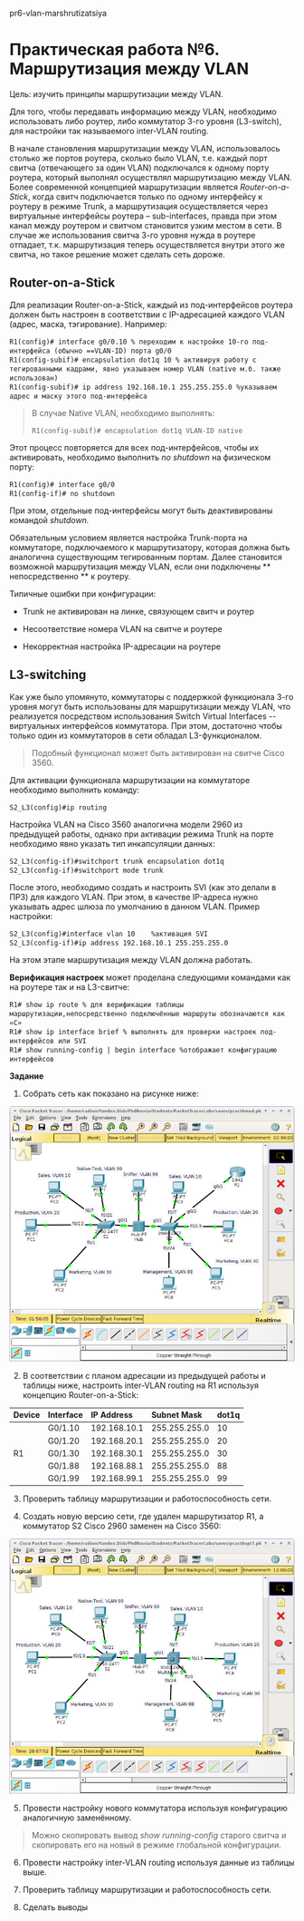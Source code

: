 pr6-vlan-marshrutizatsiya

# Практическая работа №6. Маршрутизация между VLAN

Цель: изучить принципы маршрутизации между VLAN.

Для того, чтобы передавать информацию между VLAN, необходимо использовать либо роутер, либо коммутатор 3-го уровня \(L3-switch\), для настройки так называемого inter-VLAN routing.

В начале становления маршрутизации между VLAN, использовалось столько же портов роутера, сколько было VLAN, т.е. каждый порт свитча \(отвечающего за один VLAN\) подключался к одному порту роутера, который выполнял осуществлял маршрутизацию между VLAN. Более современной концепцией маршрутизации является _Router-on-a-Stick_, когда свитч подключается только по одному интерфейсу к роутеру в режиме Trunk, а маршрутизация осуществляется через виртуальные интерфейсы роутера – sub-interfaces, правда при этом канал между роутером и свитчом становится узким местом в сети. В случае же использования свитча 3-го уровня нужда в роутере отпадает, т.к. маршрутизация теперь осуществляется внутри этого же свитча, но такое решение может сделать сеть дороже.

## Router-on-a-Stick

Для реализации Router-on-a-Stick, каждый из под-интерфейсов роутера должен быть настроен в соответствии с IP-адресацией каждого VLAN \(адрес, маска, тэгирование\). Например:

```
R1(config)# interface g0/0.10 % переходим к настройке 10-го под-интерфейса (обычно ==VLAN-ID) порта g0/0
R1(config-subif)# encapsulation dot1q 10 % активируя работу с тегированными кадрами, явно указываем номер VLAN (native м.б. также использован)
R1(config-subif)# ip address 192.168.10.1 255.255.255.0 %указываем адрес и маску этого под-интерфейса
```

> В случае Native VLAN, необходимо выполнять:
>
> ```
> R1(config-subif)# encapsulation dot1q VLAN-ID native
> ```

Этот процесс повторяется для всех под-интерфейсов, чтобы их активировать, необходимо выполнить _no shutdown_ на физическом порту:

```
R1(config)# interface g0/0
R1(config-if)# no shutdown
```

При этом, отдельные под-интерфейсы могут быть деактивированы командой _shutdown._

Обязательным условием является настройка Trunk-порта на коммутаторе, подключаемого к маршрутизатору, которая должна быть аналогична существующим тегированным портам. Далее становится возможной маршрутизация между VLAN, если они подключены ** непосредственно ** к роутеру.

Типичные ошибки при конфигурации:

* Trunk не активирован на линке, связующем свитч и роутер

* Несоответствие номера VLAN на свитче и роутере

* Некорректная настройка IP-адресации на роутере

## L3-switching

Как уже было упомянуто, коммутаторы с поддержкой функционала 3-го уровня могут быть использованы для маршрутизации между VLAN, что реализуется посредством использования Switch Virtual Interfaces -- виртуальных интерфейсов коммутатора. При этом, достаточно чтобы только один из коммутаторов в сети обладал L3-функционалом.

> Подобный функционал может быть активирован на свитче Cisco 3560.

Для активации функционала маршрутизации на коммутаторе необходимо выполнить команду:

```
S2_L3(config)#ip routing
```

Настройка VLAN на Cisco 3560 аналогична модели 2960 из предыдущей работы, однако при активации режима Trunk на порте необходимо явно указать тип инкапсуляции данных:

```
S2_L3(config-if)#switchport trunk encapsulation dot1q
S2_L3(config-if)#switchport mode trunk
```

После этого, необходимо создать и настроить SVI \(как это делали в ПР3\) для каждого VLAN. При этом, в качестве IP-адреса нужно указывать адрес шлюза по умолчанию в данном VLAN. Пример настройки:

```
S2_L3(config)#interface vlan 10    %активация SVI
S2_L3(config-if)#ip address 192.168.10.1 255.255.255.0
```

На этом этапе маршрутизация между VLAN должна работать.

**Верификация настроек** может проделана следующими командами как на роутере так и на L3-свитче:

```
R1# show ip route % для верификации таблицы маршрутизации,непосредственно подключённые маршруты обозначаются как «С»
R1# show ip interface brief % выполнять для проверки настроек под-интерфейсов или SVI
R1# show running-config | begin interface %отображает конфигурацию интерфейсов
```

**Задание**

1. Собрать сеть как показано на рисунке ниже:

![pr6topoNew.png](../_resources/5a4af70c245f41298898486cb72ccbf6.png)


2. В соответствии с планом адресации из предыдущей работы и таблицы ниже, настроить inter-VLAN routing на R1 используя концепцию Router-on-a-Stick:

| **Device** | **Interface** | **IP Address** | **Subnet Mask** | **dot1q** |
| :--- | :--- | :--- | :--- | :--- |
|  | G0/1.10 | 192.168.10.1 | 255.255.255.0 | 10 |
|  | G0/1.20 | 192.168.20.1 | 255.255.255.0 | 20 |
| R1 | G0/1.30 | 192.168.30.1 | 255.255.255.0 | 30 |
|  | G0/1.88 | 192.168.88.1 | 255.255.255.0 | 88 |
|  | G0/1.99 | 192.168.99.1 | 255.255.255.0 | 99 |

3. Проверить таблицу маршрутизации и работоспособность сети.

4. Создать новую версию сети, где удален маршрутизатор R1, а коммутатор S2 Cisco 2960 заменен на Cisco 3560:

![pr6topoVer2.png](../_resources/bfb39e1695714a8a9521530e4ff36884.png)

5. Провести настройку нового коммутатора используя конфигурацию аналогичную заменённому.

> Можно скопировать вывод _show running-config_ старого свитча и скопировать его на новый в режиме глобальной конфигурации.

6. Провести настройку inter-VLAN routing используя данные из таблицы выше.

7. Проверить таблицу маршрутизации и работоспособность сети.

8. Сделать выводы

